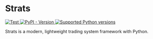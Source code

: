 # Strats

<p>
<a href="https://github.com/kazukiyoshida/strats/actions?query=event%3Apush+branch%3Amain" target="_blank">
  <img src="https://github.com/kazukiyoshida/strats/actions/workflows/test.yaml/badge.svg" alt="Test">
</a>
<a href="https://pypi.org/project/strats" target="_blank">
  <img src="https://img.shields.io/pypi/v/strats?label=pypi%20package&color=%2334D058" alt="PyPI - Version">
</a>
<a href="">
  <img src="https://img.shields.io/pypi/pyversions/strats?color=%2334D058" alt="Supported Python versions">
</a>
</p>

Strats is a modern, lightweight trading system framework with Python.

